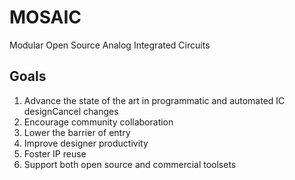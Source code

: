 <!--

**Here are some ideas to get you started:**

🙋‍♀️ A short introduction - what is your organization all about?
🌈 Contribution guidelines - how can the community get involved?
👩‍💻 Useful resources - where can the community find your docs? Is there anything else the community should know?
🍿 Fun facts - what does your team eat for breakfast?
🧙 Remember, you can do mighty things with the power of [Markdown](https://docs.github.com/github/writing-on-github/getting-started-with-writing-and-formatting-on-github/basic-writing-and-formatting-syntax)
-->
# MOSAIC

Modular Open Source Analog Integrated Circuits

## Goals

1. Advance the state of the art in programmatic and automated IC designCancel changes
2. Encourage community collaboration
3. Lower the barrier of entry
4. Improve designer productivity
5. Foster IP reuse
6. Support both open source and commercial toolsets
